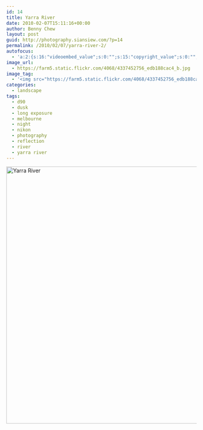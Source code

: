 ```yaml
---
id: 14
title: Yarra River
date: 2010-02-07T15:11:16+00:00
author: Benny Chew
layout: post
guid: http://photography.siansiew.com/?p=14
permalink: /2010/02/07/yarra-river-2/
autofocus:
  - 'a:2:{s:16:"videoembed_value";s:0:"";s:15:"copyright_value";s:0:"";}'
image_url:
  - https://farm5.static.flickr.com/4068/4337452756_edb188cac4_b.jpg
image_tag:
  - '<img src="https://farm5.static.flickr.com/4068/4337452756_edb188cac4_b.jpg" />'
categories:
  - landscape
tags:
  - d90
  - dusk
  - long exposure
  - melbourne
  - night
  - nikon
  - photography
  - reflection
  - river
  - yarra river
---
```

<a href="https://farm5.static.flickr.com/4068/4337452756_edb188cac4_b.jpg" title="Yarra River by siansiew, on Flickr" rel="lightbox"><img src="https://farm5.static.flickr.com/4068/4337452756_edb188cac4_b.jpg" width="1024" height="680" alt="Yarra River" /></a>
